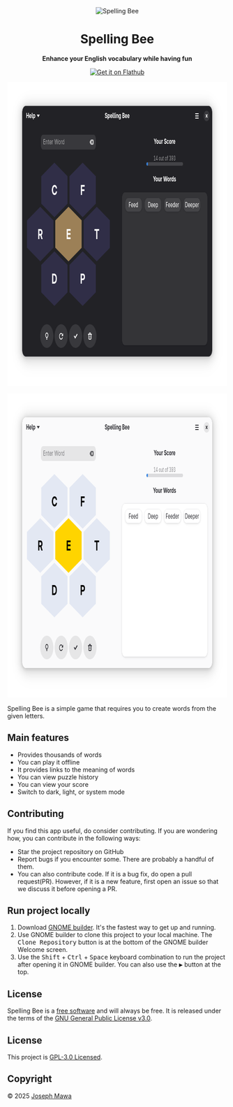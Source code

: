 <!-- markdownlint-disable -->
<div align="center">
  <img src="./data/icons/hicolor/scalable/apps/io.github.josephmawa.SpellingBee.svg" alt="Spelling Bee" width="128" height="128"/>
</div>
<h1 align="center">Spelling Bee</h1>
<p align="center"><b>Enhance your English vocabulary while having fun</b></p>
<div align="center">
  <a href="https://flathub.org/apps/io.github.josephmawa.SpellingBee">
    <img width="240" alt="Get it on Flathub" src="https://flathub.org/api/badge?locale=en"/>
  </a>
</div>
<p align="center">
  <img src="./screenshots/spelling-bee-dark-mode.png" alt="Spelling Bee in dark mode" width="902" height="696"/>
</p>
<p align="center">
  <img src="./screenshots/spelling-bee-light-mode.png" alt="Spelling Bee in light mode" width="902" height="696"/>
</p>

<!-- markdownlint-enable -->
<!-- markdownlint-disable headings -->

Spelling Bee is a simple game that requires you to create words from the given letters.

 ## Main features

- Provides thousands of words
- You can play it offline
- It provides links to the meaning of words
- You can view puzzle history
- You can view your score
- Switch to dark, light, or system mode

## Contributing

If you find this app useful, do consider contributing. If you are wondering how,
you can contribute in the following ways:

- Star the project repository on GitHub
- Report bugs if you encounter some. There are probably a handful of them.
- You can also contribute code. If it is a bug fix, do open a pull request(PR). However,
if it is a new feature, first open an issue so that we discuss it before opening
a PR.

## Run project locally
 <!-- markdownlint-disable no-inline-html -->
1. Download [GNOME builder](https://flathub.org/apps/org.gnome.Builder). It's the
 fastest way to get up and running.
1. Use GNOME builder to clone this project to your local machine. The
<kbd>Clone Repository</kbd> button is at the bottom of the GNOME builder Welcome
 screen.
1. Use the <kbd>Shift</kbd> + <kbd>Ctrl</kbd> + <kbd>Space</kbd> keyboard
combination to run the project after opening it in GNOME builder. You can also
 use the <kbd>▶</kbd> button at the top.
 <!-- markdownlint-enable no-inline-html -->

## License

Spelling Bee is a [free software](https://www.gnu.org/philosophy/free-sw.html) and
will always be free. It is released under the terms of the
[GNU General Public License v3.0](./LICENSE).

## License

This project is [GPL-3.0 Licensed](./COPYING).

## Copyright

© 2025 [Joseph Mawa](https://github.com/josephmawa)
